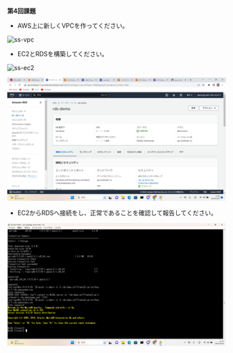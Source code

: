 **第4回課題**

- AWS上に新しくVPCを作ってください。  
 
![ss-vpc](../github.com/yuya-shimada/raisetech/blob/a0b67d9e02c67a8366f439aee1edc52cead1a72b/ss-vpc.png)

- EC2とRDSを構築してください。
 
![ss-ec2](/github.com/yuya-shimada/raisetech/blob/a0b67d9e02c67a8366f439aee1edc52cead1a72b/ss-ec2.png)

![ss-rds](https://github.com/yuya-shimada/raisetech/blob/a0b67d9e02c67a8366f439aee1edc52cead1a72b/ss-rds.png)

- EC2からRDSへ接続をし、正常であることを確認して報告してください。

![ss-ec2-rds](https://github.com/yuya-shimada/raisetech/blob/a0b67d9e02c67a8366f439aee1edc52cead1a72b/ss-ec2-rds.png)